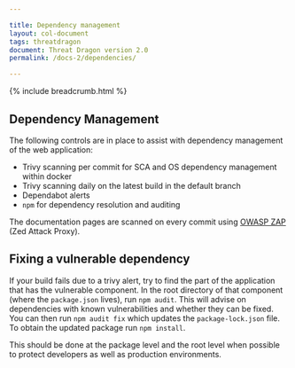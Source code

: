 ```yaml
---

title: Dependency management
layout: col-document
tags: threatdragon
document: Threat Dragon version 2.0
permalink: /docs-2/dependencies/

---
```


{% include breadcrumb.html %}

## Dependency Management

The following controls are in place to assist with dependency management of the web application:

- Trivy scanning per commit for SCA and OS dependency management within docker
- Trivy scanning daily on the latest build in the default branch
- Dependabot alerts
- `npm` for dependency resolution and auditing

The documentation pages are scanned on every commit using [OWASP ZAP][zap] (Zed Attack Proxy).

## Fixing a vulnerable dependency

If your build fails due to a trivy alert, try to find the part of the application that has the vulnerable component.
In the root directory of that component (where the `package.json` lives), run `npm audit`.
This will advise on dependencies with known vulnerabilities and whether they can be fixed.
You can then run `npm audit fix` which updates the `package-lock.json` file.
To obtain the updated package run `npm install`.

This should be done at the package level and the root level when possible to protect developers
as well as production environments.

[zap]: https://www.zaproxy.org/docs/
